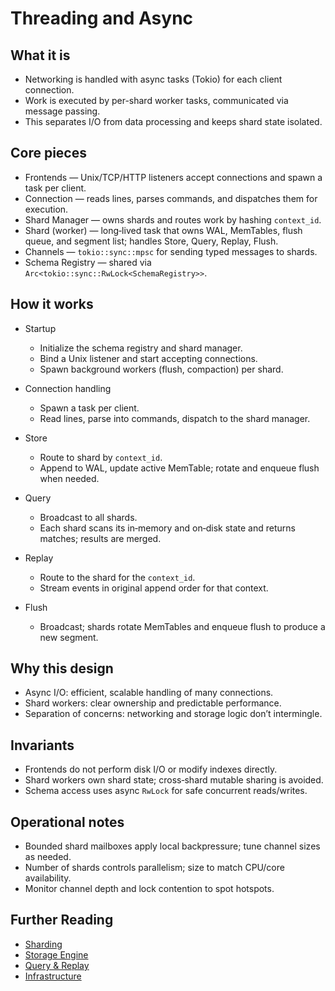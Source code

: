 # Threading and Async

## What it is

- Networking is handled with async tasks (Tokio) for each client connection.
- Work is executed by per-shard worker tasks, communicated via message passing.
- This separates I/O from data processing and keeps shard state isolated.

## Core pieces

- Frontends — Unix/TCP/HTTP listeners accept connections and spawn a task per client.
- Connection — reads lines, parses commands, and dispatches them for execution.
- Shard Manager — owns shards and routes work by hashing `context_id`.
- Shard (worker) — long‑lived task that owns WAL, MemTables, flush queue, and segment list; handles Store, Query, Replay, Flush.
- Channels — `tokio::sync::mpsc` for sending typed messages to shards.
- Schema Registry — shared via `Arc<tokio::sync::RwLock<SchemaRegistry>>`.

## How it works

- Startup

  - Initialize the schema registry and shard manager.
  - Bind a Unix listener and start accepting connections.
  - Spawn background workers (flush, compaction) per shard.

- Connection handling

  - Spawn a task per client.
  - Read lines, parse into commands, dispatch to the shard manager.

- Store

  - Route to shard by `context_id`.
  - Append to WAL, update active MemTable; rotate and enqueue flush when needed.

- Query

  - Broadcast to all shards.
  - Each shard scans its in‑memory and on‑disk state and returns matches; results are merged.

- Replay

  - Route to the shard for the `context_id`.
  - Stream events in original append order for that context.

- Flush

  - Broadcast; shards rotate MemTables and enqueue flush to produce a new segment.

## Why this design

- Async I/O: efficient, scalable handling of many connections.
- Shard workers: clear ownership and predictable performance.
- Separation of concerns: networking and storage logic don’t intermingle.

## Invariants

- Frontends do not perform disk I/O or modify indexes directly.
- Shard workers own shard state; cross‑shard mutable sharing is avoided.
- Schema access uses async `RwLock` for safe concurrent reads/writes.

## Operational notes

- Bounded shard mailboxes apply local backpressure; tune channel sizes as needed.
- Number of shards controls parallelism; size to match CPU/core availability.
- Monitor channel depth and lock contention to spot hotspots.

## Further Reading

- [Sharding](./sharding.md)
- [Storage Engine](./storage_engine.md)
- [Query & Replay](./query_replay.md)
- [Infrastructure](./infrastructure.md)
